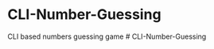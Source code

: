 # CLI-Number-Guessing
CLI based numbers guessing game
#   C L I - N u m b e r - G u e s s i n g  
 